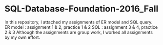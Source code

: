 # SQL-Database-Foundation-2016_Fall
In this repository, I attached my assignments of ER model and SQL query.
ER model : assignment 1 & 2, practice 1 & 2
SQL : assignment 3 & 4, practice 2 & 3
Although the assignments are group work, I worked all assignments by my own effort. 

